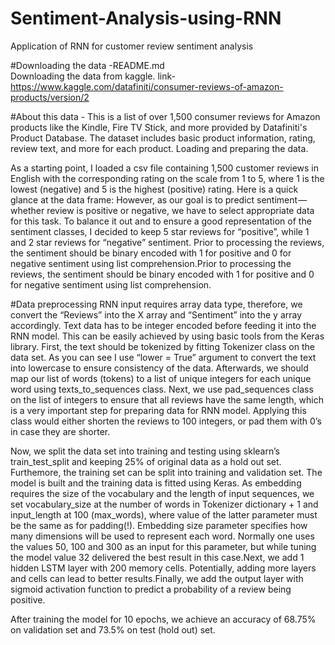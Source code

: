 # Sentiment-Analysis-using-RNN
Application of RNN for customer review sentiment analysis

#Downloading the data -README.md  
Downloading the data from kaggle.	link-https://www.kaggle.com/datafiniti/consumer-reviews-of-amazon-products/version/2

#About this data - This is a list of over 1,500 consumer reviews for Amazon products like the Kindle, Fire TV Stick, and more provided by Datafiniti's Product Database. The dataset includes basic product information, rating, review text, and more for each product.
Loading and preparing the data.

As a starting point, I loaded a csv file containing 1,500 customer reviews in English with the corresponding rating on the scale from 1 to 5, where 1 is the lowest (negative) and 5 is the highest (positive) rating. Here is a quick glance at the data frame:
However, as our goal is to predict sentiment — whether review is positive or negative, we have to select appropriate data for this task.
To balance it out and to ensure a good representation of the sentiment classes, I decided to keep 5 star reviews for “positive”, while 1 and 2 star reviews for “negative” sentiment.
Prior to processing the reviews, the sentiment should be binary encoded with 1 for positive and 0 for negative sentiment using list comprehension.Prior to processing the reviews, the sentiment should be binary encoded with 1 for positive and 0 for negative sentiment using list comprehension.
 
#Data preprocessing
RNN input requires array data type, therefore, we convert the “Reviews” into the X array and “Sentiment” into the y array accordingly.
Text data has to be integer encoded before feeding it into the RNN model. This can be easily achieved by using basic tools from the Keras library.
First, the text should be tokenized by fitting Tokenizer class on the data set. As you can see I use “lower = True” argument to convert the text into lowercase to ensure consistency of the data. Afterwards, we should map our list of words (tokens) to a list of unique integers for each unique word using texts_to_sequences class.
Next, we use pad_sequences class on the list of integers to ensure that all reviews have the same length, which is a very important step for preparing data for RNN model. Applying this class would either shorten the reviews to 100 integers, or pad them with 0’s in case they are shorter.

Now, we split the data set into training and testing using sklearn’s train_test_split and keeping 25% of original data as a hold out set.
Furthemore, the training set can be split into training and validation set.
The model is built and the training data is fitted using Keras.
As embedding requires the size of the vocabulary and the length of input sequences, we set vocabulary_size at the number of words in Tokenizer dictionary + 1 and input_length at 100 (max_words), where value of the latter parameter must be the same as for padding(!). Embedding size parameter specifies how many dimensions will be used to represent each word. Normally one uses the values 50, 100 and 300 as an input for this parameter, but while tuning the model value 32 delivered the best result in this case.Next, we add 1 hidden LSTM layer with 200 memory cells. Potentially, adding more layers and cells can lead to better results.Finally, we add the output layer with sigmoid activation function to predict a probability of a review being positive.


After training the model for 10 epochs, we achieve an accuracy of 68.75%  on validation set and 73.5% on test (hold out) set.


